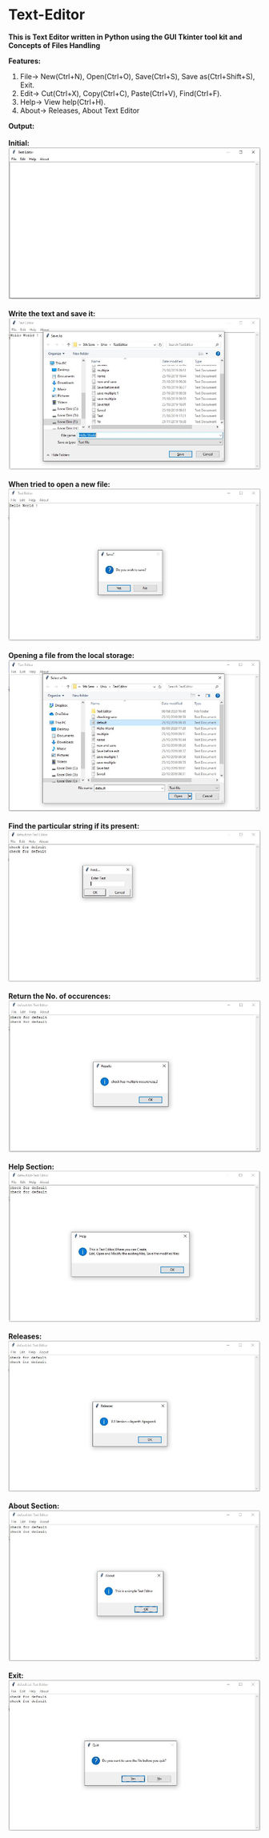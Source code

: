 # Text-Editor <br>

**This is Text Editor written in Python using the GUI Tkinter tool kit and Concepts of Files Handling** <br>

**Features:**
1. File-> New(Ctrl+N), Open(Ctrl+O), Save(Ctrl+S), Save as(Ctrl+Shift+S), Exit.
2. Edit-> Cut(Ctrl+X), Copy(Ctrl+C), Paste(Ctrl+V), Find(Ctrl+F).
3. Help-> View help(Ctrl+H).
4. About-> Releases, About Text Editor

**Output:** <br>
<br>
**Initial:** <br>
![](/Output/1.JPG) <br>
<br>
**Write the text and save it:** <br>
![](/Output/2.JPG) <br>
<br>
**When tried to open a new file:** <br>
![](/Output/3.JPG) <br>
<br>
**Opening a file from the local storage:** <br>
![](/Output/4.JPG) <br>
<br>
**Find the particular string if its present:** <br>
![](/Output/5.JPG) <br>
<br>
**Return the No. of occurences:** <br> 
![](/Output/6.JPG) <br>
<br>
**Help Section:** <br>
![](/Output/7.JPG) <br>
<br>
**Releases:** <br>
![](/Output/8.JPG) <br>
<br>
**About Section:** <br>
![](/Output/9.JPG) <br>
<br>
**Exit:** <br>
![](/Output/10.JPG)
